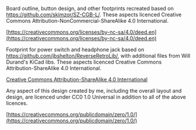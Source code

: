 Board outline, button design, and other footprints recreated based on https://github.com/skimzor/SZ-CGB-L/. These aspects licenced Creative Commons Attribution-NonCommercial-ShareAlike 4.0 International.

[https://creativecommons.org/licenses/by-nc-sa/4.0/deed.en](https://creativecommons.org/licenses/by-nc-sa/4.0/deed.en)

Footprint for power switch and headphone jack based on https://github.com/jbshelton/ReverseRetroLib/, with additional files from Will Durand's KiCad libs. These aspects licenced Creative Commons Attribution-ShareAlike 4.0 International.

[Creative Commons Attribution-ShareAlike 4.0 International](https://creativecommons.org/licenses/by-sa/4.0/deed.en)

Any aspect of this design created by me, including the overall layout and design, are licenced under CC0 1.0 Universal in addition to all of the above licences.

[https://creativecommons.org/publicdomain/zero/1.0/](https://creativecommons.org/publicdomain/zero/1.0/)
